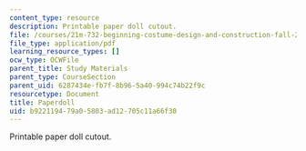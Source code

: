 ```yaml
---
content_type: resource
description: Printable paper doll cutout.
file: /courses/21m-732-beginning-costume-design-and-construction-fall-2008/b922119479a05803ad12705c11a66f30_paperdoll.pdf
file_type: application/pdf
learning_resource_types: []
ocw_type: OCWFile
parent_title: Study Materials
parent_type: CourseSection
parent_uid: 6287434e-fb7f-8b96-5a40-994c74b22f9c
resourcetype: Document
title: Paperdoll
uid: b9221194-79a0-5803-ad12-705c11a66f30
---
```

Printable paper doll cutout.

